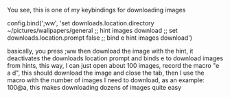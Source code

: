 You see, this is one of my keybindings for downloading images

config.bind(';ww', 'set downloads.location.directory ~/pictures/wallpapers/general ;; hint images download ;; set downloads.location.prompt false ;; bind e hint images download')

basically, you press ;ww then download the image with the hint, it deactivates the downloads location prompt and binds e to download images from hints, this way, I can just open about 100 images, record the macro "e a d", this should download the image and close the tab, then I use the macro with the number of images I need to download, as an example: 100@a, this makes downloading dozens of images quite easy
